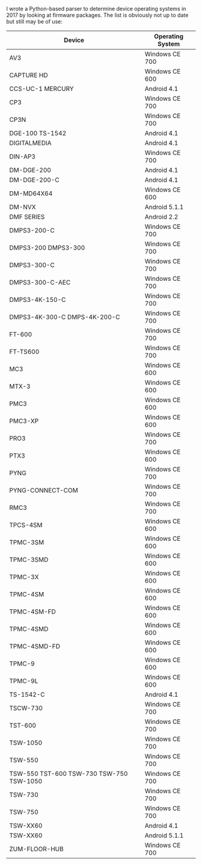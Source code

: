 I wrote a Python-based parser to determine device operating systems in 2017 by looking at firmware packages. The list is obviously not up to date but still may be of use:

|Device|Operating System|
|------------------------------------------|---------------------------|
|AV3|Windows CE 700|
|CAPTURE HD|Windows CE 600|
|CCS-UC-1 MERCURY|Android 4.1|
|CP3|Windows CE 700|
|CP3N|Windows CE 700|
|DGE-100 TS-1542|Android 4.1|
|DIGITALMEDIA|Android 4.1|
|DIN-AP3|Windows CE 700|
|DM-DGE-200|Android 4.1|
|DM-DGE-200-C|Android 4.1|
|DM-MD64X64|Windows CE 600|
|DM-NVX|Android 5.1.1|
|DMF SERIES|Android 2.2|
|DMPS3-200-C|Windows CE 700|
|DMPS3-200 DMPS3-300|Windows CE 700|
|DMPS3-300-C|Windows CE 700|
|DMPS3-300-C-AEC|Windows CE 700|
|DMPS3-4K-150-C|Windows CE 700|
|DMPS3-4K-300-C DMPS-4K-200-C|Windows CE 700|
|FT-600|Windows CE 700|
|FT-TS600|Windows CE 700|
|MC3|Windows CE 600|
|MTX-3|Windows CE 600|
|PMC3|Windows CE 600|
|PMC3-XP|Windows CE 600|
|PRO3|Windows CE 700|
|PTX3|Windows CE 600|
|PYNG|Windows CE 700|
|PYNG-CONNECT-COM|Windows CE 700|
|RMC3|Windows CE 700|
|TPCS-4SM|Windows CE 600|
|TPMC-3SM|Windows CE 600|
|TPMC-3SMD|Windows CE 600|
|TPMC-3X|Windows CE 600|
|TPMC-4SM|Windows CE 600|
|TPMC-4SM-FD|Windows CE 600|
|TPMC-4SMD|Windows CE 600|
|TPMC-4SMD-FD|Windows CE 600|
|TPMC-9|Windows CE 600|
|TPMC-9L|Windows CE 600|
|TS-1542-C|Android 4.1|
|TSCW-730|Windows CE 700|
|TST-600|Windows CE 700|
|TSW-1050|Windows CE 700|
|TSW-550|Windows CE 700|
|TSW-550 TST-600 TSW-730 TSW-750 TSW-1050|Windows CE 700|
|TSW-730|Windows CE 700|
|TSW-750|Windows CE 700|
|TSW-XX60|Android 4.1|
|TSW-XX60|Android 5.1.1|
|ZUM-FLOOR-HUB|Windows CE 700|